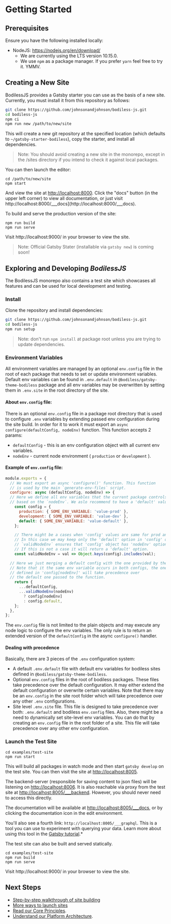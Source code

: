 # Getting Started

## Prerequisites

Ensure you have the following installed locally:
- NodeJS: https://nodejs.org/en/download/ 
  - We are currently using the LTS version 10.15.0. 
  - We use `npm` as a package manager. If you prefer `yarn` feel free to try it. YMMV.

## Creating a New Site

BodilessJS provides a Gatsby starter you can use as the basis of a new site. Currently, you must
install it from this repository as follows:

```bash
git clone https://github.com/johnsonandjohnson/bodiless-js.git
cd bodiless-js
npm ci
npm run new /path/to/new/site
```

This will create a new git repository at the specified location (which defaults
to `~/gatsby-starter-bodiless`), copy the starter, and install all dependencies.

> Note: You should avoid creating a new site in the monorepo, except in the /sites
directory if you intend to check it against local packages.

You can then launch the editor:

```
cd /path/to/new/site
npm start
```

And view the site at [http://localhost:8000](http://localhost:8000). Click the
"docs" button (in the upper left corner) to view all documentation, or just
visit http://localhost:8000/___docs](http://localhost:8000/___docs).

To build and serve the production version of the site:

```
npm run build
npm run serve
```

Visit http://localhost:9000/ in your browser to view the site.

> Note: Official Gatsby Stater (installable via `gatsby new`) is coming soon!

## Exploring and Developing *BodilessJS*

The BodilessJS monorepo also contains a test site which showcases all features and can
be used for local development and testing.

### Install

Clone the repository and install dependencies:

```bash
git clone https://github.com/johnsonandjohnson/bodiless-js.git
cd bodiless-js
npm run setup
```
> Note: don't run `npm install` at package root unless you are trying to update dependencies.

### Environment Variables
All environment variables are managed by an optional `env.config` file in the root of each package that needs to set or update environment variables. Default env variables can be found in `.env.default` in `@bodiless/gatsby-theme-bodiless` package and all env variables may be overwritten by setting them in `.env.site` in the root directory of the site.

#### About `env.config` file:
There is an optional `env.config` file in a package root directory that is used to configure `.env` variables by extending passed env configuration during the site build. In order for it to work it must export an `async` `configure(defaultConfig, nodeEnv)` function. This function accepts 2 params:
* `defaultConfig` - this is an env configuration object with all current env variables.
* `nodeEnv` - current node environment ( `production` or `development` ).

#### Example of `env.config` file:
```js
module.exports = {
  // We must export an async 'configure()' function. This function
  // is used by the main `generate-env-files` script.
  configure: async (defaultConfig, nodeEnv) => {
  // Here we define all env variables that the current package controls
  // based on the `nodeEnv`. We aslo recommend to have a 'default' value.
    const config = {
      production: { SOME_ENV_VARIABLE: 'value-prod' },
      development: { SOME_ENV_VARIABLE: 'value-dev' },
      default: { SOME_ENV_VARIABLE: 'value-default' },
    };

    // There might be a cases when 'config' values are same for prod and dev.
    // In this case we may keep only the 'default' option in 'config' object.
    // `validNodeEnv` ensures that 'config' object has 'nodeEnv' option.
    // If this is not a case it will return a 'default' option.
    const validNodeEnv = val => Object.keys(config).includes(val);

  // Here we just merging a default config with the one provided by the package.
  // Note that it the same env variable occurs in both configs, the one that
  // defined in 'config[nodeEnv]' will take precedence over
  // the default one passed to the function.
    return {
      ...defaultConfig,
      ...validNodeEnv(nodeEnv)
        ? config[nodeEnv]
        : config.default,
    };
  },
};
```

The `env.config` file is not limited to the plain objects and may execute any node logic to configure the env variables. The only rule is to return an extended version of the `defaultConfig` in the async `configure()` handler.

#### Dealing with precedence
Basically, there are 3 pieces of the `.env` configuration system:
* A default `.env.default` file with default env variables for bodiless sites defined in `@bodiless/gatsby-theme-bodiless`. 
* Optional `env.config` files in the root of bodiless packages. These files take precedence over the default configuration. It may either extend the default configuration or overwrite certain variables. Note that there may be an `env.config` in the site root folder which will take precedence over any other `.env` configurations.
* Site level `.env.site` file. This file is designed to take precedence over both: `.env.default` and bodiless `env.config` files. Also, there might be a need to dynamically set site-level env variables. You can do that by creating an `env.config` file in the root folder of a site. This file will take precedence over any other env configuration.

### Launch the Test Site

```
cd examples/test-site
npm run start
```
This will build all packages in watch mode and then start `gatsby develop` on the test site.  You
can then visit the site at [http://localhost:8005](http://localhost:8005). 

The backend-server (responsible for saving content to json files) will be
listening on [http://localhost:8006](http://localhost:8006). It is also
reachable via proxy from the test site at
[http://localhost:8005/___backend](http://localhost:8005/___backend). However,
you should never need to access this directly.

The documentation will be available at
[http://localhost:8005/___docs](http://localhost:8005/___docs), or by clicking
the documentation icon in the edit environment.

You'll also see a fourth link: `http://localhost:8005/___graphql`. This is
a tool you can use to experiment with querying your data. Learn more about using
this tool in the
[Gatsby tutorial](https://www.gatsbyjs.org/tutorial/part-five/#introducing-graphiql).*

The test site can also be built and served statically.
```
cd examples/test-site
npm run build
npm run serve
```

Visit http://localhost:9000/ in your browser to view the site.

## Next Steps

- [Step-by-step walkthrough of site building](About/SiteBuildBasics)
- [More ways to launch sites](Development/LocalSites.md)
- [Read our Core Principles](About/CorePrinciples).
- [Understand our Platform Architecture](About/Development/Architecture).


